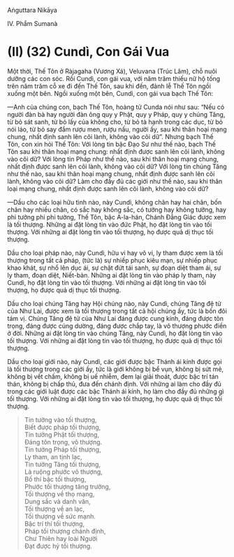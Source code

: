 Aṅguttara Nikāya

IV. Phẩm Sumanà

# (II) (32) Cundì, Con Gái Vua

Một thời, Thế Tôn ở Ràjagaha (Vương Xá), Veluvana (Trúc Lâm), chỗ nuôi dưỡng các con sóc. Rồi Cundì, con gái vua, với năm trăm thiếu nữ hộ tống trên năm trăm cỗ xe đi đến Thế Tôn, sau khi đến, đảnh lễ Thế Tôn ngồi xuống một bên. Ngồi xuống một bên, Cundì, con gái vua bạch Thế Tôn:

—Anh của chúng con, bạch Thế Tôn, hoàng tử Cunda nói như sau: “Nếu có người đàn bà hay người đàn ông quy y Phật, quy y Pháp, quy y chúng Tăng, từ bỏ sát sanh, từ bỏ lấy của không cho, từ bỏ tà hạnh trong các dục, từ bỏ nói láo, từ bỏ say đắm rượu men, rượu nấu, người ấy, sau khi thân hoại mạng chung, nhất định sanh lên cõi lành, không vào cõi dữ”. Nhưng bạch Thế Tôn, con xin hỏi Thế Tôn: Với lòng tin bậc Ðạo Sư như thế nào, bạch Thế Tôn sau khi thân hoại mạng chung: nhất định được sanh lên cõi lành, không vào cõi dữ? Với lòng tin Pháp như thế nào, sau khi thân hoại mạng chung, nhất định được sanh lên cõi lành, không vào cõi dữ? Với lòng tin chúng Tăng như thế nào, sau khi thân hoại mạng chung, nhất định được sanh lên cõi lành, không vào cõi dữ? Làm cho đầy đủ các giới như thế nào, sau khi thân loại mạng chung, nhất định được sanh lên cõi lành, không vào cõi dữ?

—Dầu cho các loại hữu tình nào, này Cundì, không chân hay hai chân, bốn chân hay nhiều chân, có sắc hay không sắc, có tưởng hay không tưởng, hay phi tưởng phi phi tưởng, Thế Tôn, bậc A-la-hán, Chánh Ðẳng Giác được xem là tối thượng. Những ai đặt lòng tin vào đức Phật, họ đặt lòng tin vào tối thượng. Với những ai đặt lòng tin vào tối thượng, họ được quả dị thục tối thượng.

Dầu cho loại pháp nào, này Cundì, hữu vi hay vô vi, ly tham được xem là tối thượng trong tất cả pháp, (tức là) sự nhiếp phục kiêu mạn, sự nhiếp phục khao khát, sự nhổ lên dục ái, sự chặt đứt tái sanh, sự đoạn diệt tham ái, sự ly tham, đoạn diệt, Niết-bàn. Những ai đặt lòng tin vào pháp ly tham, này Cundì, họ đặt lòng tin vào tối thượng. Với những ai đặt lòng tin vào tối thượng, họ được quả dị thục tối thượng.

Dầu cho loại chúng Tăng hay Hội chúng nào, này Cundì, chúng Tăng đệ tử của Như Lai, được xem là tối thượng trong tất cả hội chúng ấy, tức là bốn đôi tám vị. Chúng Tăng đệ tử của Như Lai đáng được cung kính, đáng được tôn trọng, đáng được cúng dường, đáng được chắp tay, là vô thượng phước điền ở đời. Những ai đặt lòng tin vào chúng Tăng, này Cundì, họ đặt lòng tin vào tối thượng. Với những ai đặt lòng tin vào tối thượng, họ được quả dị thục tối thượng.

Dầu cho loại giới nào, này Cundì, các giới được bậc Thánh ái kính được gọi là tối thượng trong các giới ấy, tức là giới không bị bể vụn, không bị sứt mẻ, không bị vết chấm, không bị uế nhiễm, đem lại giải thoát, được bậc trí tán thán, không bị chấp thủ, đưa đến chánh định. Với những ai làm cho đầy đủ trong các giới luật được các bậc Thánh ái kính, họ làm cho đầy đủ những gì tối thượng. Với những ai đặt lòng tin vào tối thượng, họ được quả dị thục tối thượng.

> Tin tưởng vào tối thượng,  
> Biết được pháp tối thượng,  
> Tin tưởng Phật tối thượng,  
> Ðáng tôn trọng, vô thượng.  
> Tin tưởng Pháp tối thượng,  
> Ly tham, an tịnh lạc,  
> Tin tưởng Tăng tối thượng,  
> Là ruộng phước vô thượng,  
> Bố thí bậc tối thượng,  
> Phước tối thượng tăng trưởng,  
> Tối thượng về thọ mạng,  
> Dung sắc và danh văn,  
> Tối thượng về an lạc,  
> Tối thượng về sức mạnh.  
> Bậc trí thí tối thượng,  
> Pháp tối thượng chánh định,  
> Chư Thiên hay loài Người  
> Ðạt được hỷ tối thượng.

